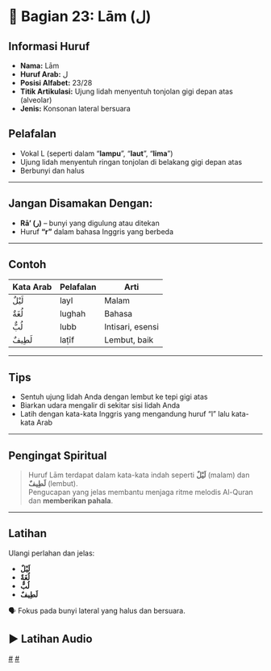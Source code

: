 # 📘 Bagian 23: Lām (ل)

## Informasi Huruf

- **Nama:** Lām
- **Huruf Arab:** ل
- **Posisi Alfabet:** 23/28
- **Titik Artikulasi:** Ujung lidah menyentuh tonjolan gigi depan atas (alveolar)
- **Jenis:** Konsonan lateral bersuara

## Pelafalan

- Vokal L (seperti dalam “**lampu**”, “**laut**”, “**lima**”)
- Ujung lidah menyentuh ringan tonjolan di belakang gigi depan atas
- Berbunyi dan halus

---

## Jangan Disamakan Dengan:

- **Rā’ (ر)** – bunyi yang digulung atau ditekan
- Huruf **“r”** dalam bahasa Inggris yang berbeda

---

## Contoh

| Kata Arab | Pelafalan | Arti             |
| --------- | --------- | ---------------- |
| لَيْلٌ    | layl      | Malam            |
| لُغَةٌ    | lughah    | Bahasa           |
| لُبٌّ     | lubb      | Intisari, esensi |
| لَطِيفٌ   | laṭīf     | Lembut, baik     |

---

## Tips

- Sentuh ujung lidah Anda dengan lembut ke tepi gigi atas
- Biarkan udara mengalir di sekitar sisi lidah Anda
- Latih dengan kata-kata Inggris yang mengandung huruf “l” lalu kata-kata Arab

---

## Pengingat Spiritual

> Huruf Lām terdapat dalam kata-kata indah seperti **لَيْلٌ** (malam) dan **لَطِيفٌ** (lembut).  
> Pengucapan yang jelas membantu menjaga ritme melodis Al-Quran dan **memberikan pahala**.

---

## Latihan

Ulangi perlahan dan jelas:

- **لَيْلٌ**
- **لُغَةٌ**
- **لُبٌّ**
- **لَطِيفٌ**

🗣 Fokus pada bunyi lateral yang halus dan bersuara.

## ▶️ Latihan Audio

[#](assets/audios/arabic/man/23.mp3) [#](assets/audios/arabic/woman/23.mp3)
